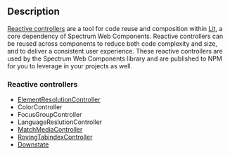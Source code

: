 ## Description

[Reactive controllers](https://lit.dev/docs/composition/controllers/) are a tool for code reuse and composition within [Lit](https://lit.dev), a core dependency of Spectrum Web Components. Reactive controllers can be reused across components to reduce both code complexity and size, and to deliver a consistent user experience. These reactive controllers are used by the Spectrum Web Components library and are published to NPM for you to leverage in your projects as well.

### Reactive controllers

-   [ElementResolutionController](../element-resolution)
-   ColorController
-   FocusGroupController
-   LanguageReslutionController
-   [MatchMediaController](../match-media)
-   [RovingTabindexController](../roving-tab-index)
-   [Downstate](../downstate)
